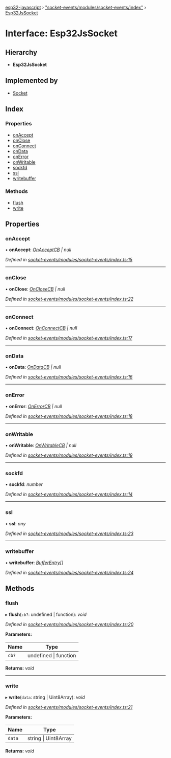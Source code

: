 [esp32-javascript](../README.md) › ["socket-events/modules/socket-events/index"](../modules/_socket_events_modules_socket_events_index_.md) › [Esp32JsSocket](_socket_events_modules_socket_events_index_.esp32jssocket.md)

# Interface: Esp32JsSocket

## Hierarchy

* **Esp32JsSocket**

## Implemented by

* [Socket](../classes/_socket_events_modules_socket_events_index_.socket.md)

## Index

### Properties

* [onAccept](_socket_events_modules_socket_events_index_.esp32jssocket.md#onaccept)
* [onClose](_socket_events_modules_socket_events_index_.esp32jssocket.md#onclose)
* [onConnect](_socket_events_modules_socket_events_index_.esp32jssocket.md#onconnect)
* [onData](_socket_events_modules_socket_events_index_.esp32jssocket.md#ondata)
* [onError](_socket_events_modules_socket_events_index_.esp32jssocket.md#onerror)
* [onWritable](_socket_events_modules_socket_events_index_.esp32jssocket.md#onwritable)
* [sockfd](_socket_events_modules_socket_events_index_.esp32jssocket.md#sockfd)
* [ssl](_socket_events_modules_socket_events_index_.esp32jssocket.md#ssl)
* [writebuffer](_socket_events_modules_socket_events_index_.esp32jssocket.md#writebuffer)

### Methods

* [flush](_socket_events_modules_socket_events_index_.esp32jssocket.md#flush)
* [write](_socket_events_modules_socket_events_index_.esp32jssocket.md#write)

## Properties

###  onAccept

• **onAccept**: *[OnAcceptCB](../modules/_socket_events_modules_socket_events_index_.md#onacceptcb) | null*

*Defined in [socket-events/modules/socket-events/index.ts:15](https://github.com/marcelkottmann/esp32-javascript/blob/79968c6/components/socket-events/modules/socket-events/index.ts#L15)*

___

###  onClose

• **onClose**: *[OnCloseCB](../modules/_socket_events_modules_socket_events_index_.md#onclosecb) | null*

*Defined in [socket-events/modules/socket-events/index.ts:22](https://github.com/marcelkottmann/esp32-javascript/blob/79968c6/components/socket-events/modules/socket-events/index.ts#L22)*

___

###  onConnect

• **onConnect**: *[OnConnectCB](../modules/_socket_events_modules_socket_events_index_.md#onconnectcb) | null*

*Defined in [socket-events/modules/socket-events/index.ts:17](https://github.com/marcelkottmann/esp32-javascript/blob/79968c6/components/socket-events/modules/socket-events/index.ts#L17)*

___

###  onData

• **onData**: *[OnDataCB](../modules/_socket_events_modules_socket_events_index_.md#ondatacb) | null*

*Defined in [socket-events/modules/socket-events/index.ts:16](https://github.com/marcelkottmann/esp32-javascript/blob/79968c6/components/socket-events/modules/socket-events/index.ts#L16)*

___

###  onError

• **onError**: *[OnErrorCB](../modules/_socket_events_modules_socket_events_index_.md#onerrorcb) | null*

*Defined in [socket-events/modules/socket-events/index.ts:18](https://github.com/marcelkottmann/esp32-javascript/blob/79968c6/components/socket-events/modules/socket-events/index.ts#L18)*

___

###  onWritable

• **onWritable**: *[OnWritableCB](../modules/_socket_events_modules_socket_events_index_.md#onwritablecb) | null*

*Defined in [socket-events/modules/socket-events/index.ts:19](https://github.com/marcelkottmann/esp32-javascript/blob/79968c6/components/socket-events/modules/socket-events/index.ts#L19)*

___

###  sockfd

• **sockfd**: *number*

*Defined in [socket-events/modules/socket-events/index.ts:14](https://github.com/marcelkottmann/esp32-javascript/blob/79968c6/components/socket-events/modules/socket-events/index.ts#L14)*

___

###  ssl

• **ssl**: *any*

*Defined in [socket-events/modules/socket-events/index.ts:23](https://github.com/marcelkottmann/esp32-javascript/blob/79968c6/components/socket-events/modules/socket-events/index.ts#L23)*

___

###  writebuffer

• **writebuffer**: *[BufferEntry](_socket_events_modules_socket_events_index_.bufferentry.md)[]*

*Defined in [socket-events/modules/socket-events/index.ts:24](https://github.com/marcelkottmann/esp32-javascript/blob/79968c6/components/socket-events/modules/socket-events/index.ts#L24)*

## Methods

###  flush

▸ **flush**(`cb?`: undefined | function): *void*

*Defined in [socket-events/modules/socket-events/index.ts:20](https://github.com/marcelkottmann/esp32-javascript/blob/79968c6/components/socket-events/modules/socket-events/index.ts#L20)*

**Parameters:**

Name | Type |
------ | ------ |
`cb?` | undefined &#124; function |

**Returns:** *void*

___

###  write

▸ **write**(`data`: string | Uint8Array): *void*

*Defined in [socket-events/modules/socket-events/index.ts:21](https://github.com/marcelkottmann/esp32-javascript/blob/79968c6/components/socket-events/modules/socket-events/index.ts#L21)*

**Parameters:**

Name | Type |
------ | ------ |
`data` | string &#124; Uint8Array |

**Returns:** *void*
